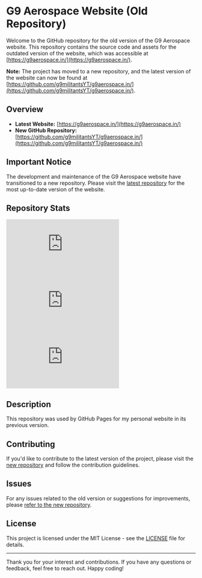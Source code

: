 # G9 Aerospace Website (Old Repository)

Welcome to the GitHub repository for the old version of the G9 Aerospace website. This repository contains the source code and assets for the outdated version of the website, which was accessible at [https://g9aerospace.in/](https://g9aerospace.in/).

**Note:** The project has moved to a new repository, and the latest version of the website can now be found at [https://github.com/g9militantsYT/g9aerospace.in/](https://github.com/g9militantsYT/g9aerospace.in/).

## Overview

- **Latest Website:** [https://g9aerospace.in/](https://g9aerospace.in/)
- **New GitHub Repository:** [https://github.com/g9militantsYT/g9aerospace.in/](https://github.com/g9militantsYT/g9aerospace.in/)

## Important Notice

The development and maintenance of the G9 Aerospace website have transitioned to a new repository. Please visit the [latest repository](https://github.com/g9militantsYT/g9aerospace.in/) for the most up-to-date version of the website.

## Repository Stats

[![GitHub Stars](https://img.shields.io/github/stars/g9militantsYT/g9aerospace.in?style=social)](https://github.com/g9militantsYT/g9aerospace.in/stargazers)
[![GitHub Forks](https://img.shields.io/github/forks/g9militantsYT/g9aerospace.in?style=social)](https://github.com/g9militantsYT/g9aerospace.in/network/members)
[![GitHub Contributors](https://img.shields.io/github/contributors/g9militantsYT/g9aerospace.in)](https://github.com/g9militantsYT/g9aerospace.in/graphs/contributors)

## Description

This repository was used by GitHub Pages for my personal website in its previous version.

## Contributing

If you'd like to contribute to the latest version of the project, please visit the [new repository](https://github.com/g9militantsYT/g9aerospace.in/) and follow the contribution guidelines.

## Issues

For any issues related to the old version or suggestions for improvements, please [refer to the new repository](https://github.com/g9militantsYT/g9aerospace.in/issues).

## License

This project is licensed under the MIT License - see the [LICENSE](LICENSE) file for details.

---

Thank you for your interest and contributions. If you have any questions or feedback, feel free to reach out. Happy coding!
